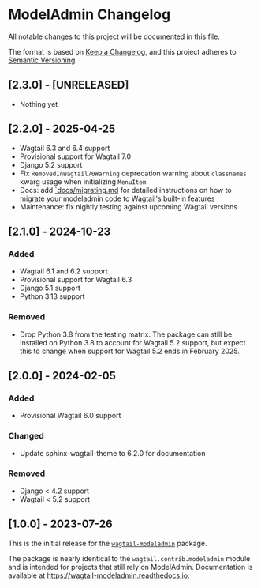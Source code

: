 # ModelAdmin Changelog

All notable changes to this project will be documented in this file.

The format is based on [Keep a Changelog](https://keepachangelog.com/en/1.0.0/),
and this project adheres to [Semantic Versioning](https://semver.org/spec/v2.0.0.html).

## [2.3.0] - [UNRELEASED]

- Nothing yet

## [2.2.0] - 2025-04-25

- Wagtail 6.3 and 6.4 support
- Provisional support for Wagtail 7.0
- Django 5.2 support
- Fix `RemovedInWagtail70Warning` deprecation warning about `classnames` kwarg usage when initializing `MenuItem`
- Docs: add [`docs/migrating.md](docs/migrating.md) for detailed instructions on how to migrate your modeladmin code to Wagtail's built-in features
- Maintenance: fix nightly testing against upcoming Wagtail versions

## [2.1.0] - 2024-10-23

### Added

- Wagtail 6.1 and 6.2 support
- Provisional support for Wagtail 6.3
- Django 5.1 support
- Python 3.13 support

### Removed

- Drop Python 3.8 from the testing matrix. The package can still be installed on Python 3.8 to account for Wagtail 5.2 support, but expect this to change when support for Wagtail 5.2 ends in February 2025.

## [2.0.0] - 2024-02-05

### Added

- Provisional Wagtail 6.0 support

### Changed

- Update sphinx-wagtail-theme to 6.2.0 for documentation

### Removed

- Django < 4.2 support
- Wagtail < 5.2 support

## [1.0.0] - 2023-07-26

This is the initial release for the [`wagtail-modeladmin`](https://pypi.org/project/wagtail-modeladmin) package.

The package is nearly identical to the `wagtail.contrib.modeladmin` module and is intended for projects that still rely on ModelAdmin. Documentation is available at https://wagtail-modeladmin.readthedocs.io.

<!-- TEMPLATE - keep below to copy for new releases -->
<!--


## [x.y.z] - YYYY-MM-DD

### Added

- ...

### Changed

- ...

### Removed

- ...

-->
